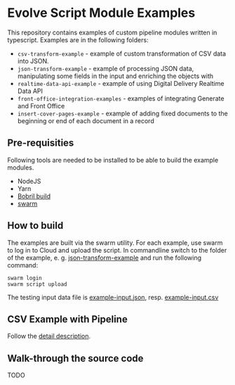 # Evolve Script Module Examples
This repository contains examples of custom pipeline modules written in typescript.
Examples are in the following folders:
- `csv-transform-example` - example of custom transformation of CSV data into JSON.
- `json-transform-example` - example of processing JSON data, manipulating some fields in the input 
          and enriching the objects with 
- `realtime-data-api-example` - example of using Digital Delivery Realtime Data API
- `front-office-integration-examples` - examples of integrating Generate and Front Office
- `insert-cover-pages-example` - example of adding fixed documents to the beginning or end of each document in a record

## Pre-requisities
Following tools are needed to be installed to be able to build the example modules.
 - NodeJS
 - Yarn
 - [Bobril build](https://github.com/bobril/bbcore)
 - [swarm](https://www.npmjs.com/package/@quadient/swarm)

## How to build
The examples are built via the swarm utility. For each example, use swarm to log in to Cloud and upload the script.
In commandline switch to the folder of the example, e. g. [json-transform-example](json-transform-example) and run the following command:

```shell
swarm login
swarm script upload
```

The testing input data file is [example-input.json](json-transform-example/example-input.json), resp. [example-input.csv](csv-transform-example/example-input.csv) 

## CSV Example with Pipeline
Follow the [detail description](csv-transform-example/README.md).

## Walk-through the source code
TODO
